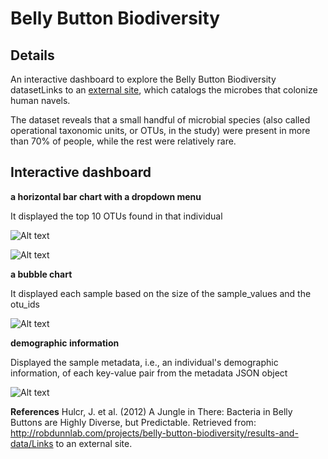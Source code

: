 # Belly Button Biodiversity

## Details
An interactive dashboard to explore the Belly Button Biodiversity datasetLinks to an [external site](https://2u-data-curriculum-team.s3.amazonaws.com/dataviz-classroom/v1.1/14-Interactive-Web-Visualizations/02-Homework/samples.json), which catalogs the microbes that colonize human navels.

The dataset reveals that a small handful of microbial species (also called operational taxonomic units, or OTUs, in the study) were present in more than 70% of people, while the rest were relatively rare.


## Interactive dashboard

**a horizontal bar chart with a dropdown menu**

It displayed the top 10 OTUs found in that individual

![Alt text]("./Resources/image-1.png")


![Alt text]("./Resources/image-2.png")


**a bubble chart**

It displayed each sample based on the size of the sample_values and the otu_ids

![Alt text]("./Resources/image-3.png")

**demographic information**

Displayed the sample metadata, i.e., an individual's demographic information, of each key-value pair from the metadata JSON object 

![Alt text]("./Resources/image-4.png")



**References**
Hulcr, J. et al. (2012) A Jungle in There: Bacteria in Belly Buttons are Highly Diverse, but Predictable. Retrieved from: http://robdunnlab.com/projects/belly-button-biodiversity/results-and-data/Links to an external site.
